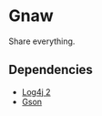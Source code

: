 Gnaw
==========

Share everything.

Dependencies
------------
* [Log4j 2](https://logging.apache.org/log4j/2.x/ "Log4j 2")
* [Gson](https://code.google.com/p/google-gson/ "google-gson")
